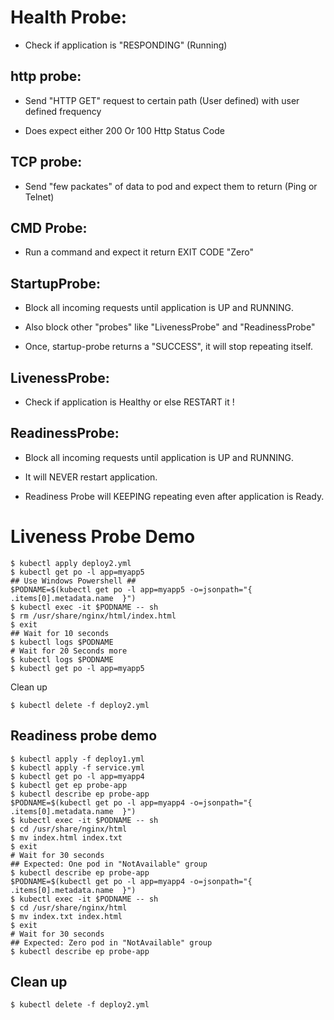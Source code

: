 # Health Probe:
	
* Check if application is "RESPONDING" (Running)

## http probe:

* Send "HTTP GET" request to certain path (User defined) with user defined frequency

* Does expect either 200 Or 100 Http Status Code

## TCP probe:

* Send "few packates" of data to pod and expect them to return (Ping or Telnet)
	
## CMD Probe:

* Run a command and expect it return EXIT CODE "Zero"


## StartupProbe:
	
* Block all incoming requests until application is UP and RUNNING.
* Also block other "probes" like "LivenessProbe" and "ReadinessProbe"
	
* Once, startup-probe returns a "SUCCESS", it will stop repeating itself.


## LivenessProbe:

* Check if application is Healthy or else RESTART it !
	

## ReadinessProbe:

* Block all incoming requests until application is UP and RUNNING.

* It will NEVER restart application.

* Readiness Probe will KEEPING repeating even after application is Ready.

# Liveness Probe Demo

```
$ kubectl apply deploy2.yml
$ kubectl get po -l app=myapp5
## Use Windows Powershell ##
$PODNAME=$(kubectl get po -l app=myapp5 -o=jsonpath="{ .items[0].metadata.name  }")
$ kubectl exec -it $PODNAME -- sh
$ rm /usr/share/nginx/html/index.html
$ exit
## Wait for 10 seconds
$ kubectl logs $PODNAME
# Wait for 20 Seconds more
$ kubectl logs $PODNAME
$ kubectl get po -l app=myapp5

```

Clean up

```
$ kubectl delete -f deploy2.yml
```

## Readiness probe demo

```
$ kubectl apply -f deploy1.yml
$ kubectl apply -f service.yml
$ kubectl get po -l app=myapp4
$ kubectl get ep probe-app
$ kubectl describe ep probe-app
$PODNAME=$(kubectl get po -l app=myapp4 -o=jsonpath="{ .items[0].metadata.name  }")
$ kubectl exec -it $PODNAME -- sh
$ cd /usr/share/nginx/html
$ mv index.html index.txt
$ exit
# Wait for 30 seconds
## Expected: One pod in "NotAvailable" group
$ kubectl describe ep probe-app
$PODNAME=$(kubectl get po -l app=myapp4 -o=jsonpath="{ .items[0].metadata.name  }")
$ kubectl exec -it $PODNAME -- sh
$ cd /usr/share/nginx/html
$ mv index.txt index.html
$ exit
# Wait for 30 seconds
## Expected: Zero pod in "NotAvailable" group
$ kubectl describe ep probe-app
```

## Clean up

```
$ kubectl delete -f deploy2.yml
```
